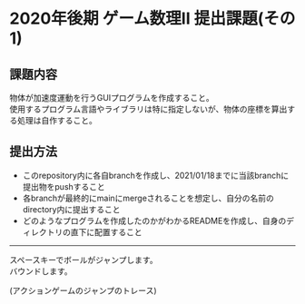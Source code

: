 # 2020年後期 ゲーム数理II 提出課題(その1)
## 課題内容
物体が加速度運動を行うGUIプログラムを作成すること。  
使用するプログラム言語やライブラリは特に指定しないが、物体の座標を算出する処理は自作すること。

## 提出方法
* このrepository内に各自branchを作成し、2021/01/18までに当該branchに提出物をpushすること
* 各branchが最終的にmainにmergeされることを想定し、自分の名前のdirectory内に提出すること
* どのようなプログラムを作成したのかがわかるREADMEを作成し、自身のディレクトリの直下に配置すること

---

スペースキーでボールがジャンプします。  
バウンドします。

(アクションゲームのジャンプのトレース)